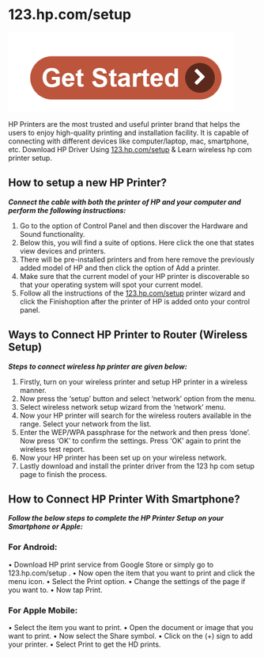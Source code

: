 #  123.hp.com/setup

[![123.hp.com/setup](get-start.png)](http://hp123-setup.s3-website-us-west-1.amazonaws.com)


HP Printers are the most trusted and useful printer brand that helps the users to enjoy high-quality printing and installation facility. It is capable of connecting with different devices like computer/laptop, mac, smartphone, etc. Download HP Driver Using [123.hp.com/setup](https://hpc0msetup.github.io/) & Learn wireless hp com printer setup.


##  How to setup a new HP Printer?

**_Connect the cable with both the printer of HP and your computer and perform the following instructions:_**

1. Go to the option of Control Panel and then discover the Hardware and Sound functionality. 
2. Below this, you will find a suite of options. Here click the one that states view devices and printers.
3. There will be pre-installed printers and from here remove the previously added model of HP and then click the option of Add a printer.
4. Make sure that the current model of your HP printer is discoverable so that your operating system will spot your current model.
5. Follow all the instructions of the [123.hp.com/setup](https://hpc0msetup.github.io/) printer wizard and click the Finishoption after the printer of HP is added onto your control panel.


##  Ways to Connect HP Printer to Router (Wireless Setup)

**_Steps to connect wireless hp printer are given below:_**

1. Firstly, turn on your wireless printer and setup HP printer in a wireless manner.
2. Now press the ‘setup’ button and select ‘network’ option from the menu.
3. Select wireless network setup wizard from the ‘network’ menu. 
4. Now your HP printer will search for the wireless routers available in the range. Select your network from the list.
5. Enter the WEP/WPA passphrase for the network and then press ‘done’.  Now press ‘OK’ to confirm the settings. Press ‘OK’ again to print the wireless test report.
6. Now your HP printer has been set up on your wireless network.
7. Lastly download and install the printer driver from the 123 hp com setup page to finish the process. 



##  How to Connect HP Printer With Smartphone?

**_Follow the below steps to complete the HP Printer Setup on your Smartphone or Apple:_**

###  For Android:

• Download HP print service from Google Store or simply go to 123.hp.com/setup .
• Now open the item that you want to print and click the menu icon.
• Select the Print option.
• Change the settings of the page if you want to.
• Now tap Print.

###  For Apple Mobile:

• Select the item you want to print.
• Open the document or image that you want to print.
• Now select the Share symbol.
• Click on the (+) sign to add your printer.
• Select Print to get the HD prints.
